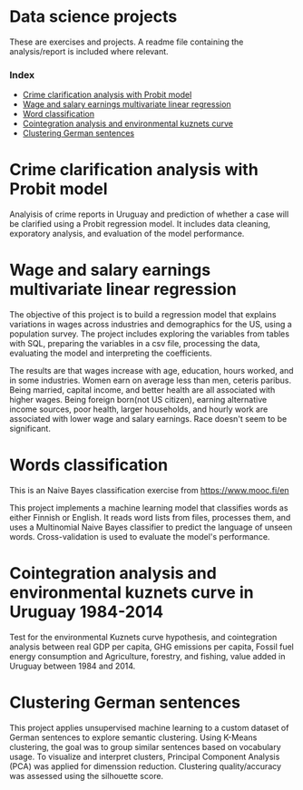 # Data science projects
These are exercises and projects. A readme file containing the analysis/report is included where relevant.
### Index
- [Crime clarification analysis with Probit model](crime_clarification_analysis/)
- [Wage and salary earnings multivariate linear regression](wage_and_salary_earnings_model/)
- [Word classification](word%20classification/)
- [Cointegration analysis and environmental kuznets curve](cointegration_and_kuznets_curve)
- [Clustering German sentences](clustering%20german%20sentences/)

# Crime clarification analysis with Probit model
Analyisis of crime reports in Uruguay and prediction of whether a case will be clarified using a Probit regression model.
It includes data cleaning, exporatory analysis, and evaluation of the model performance.

# Wage and salary earnings multivariate linear regression
The objective of this project is to build a regression model that explains variations in wages across industries and demographics for the US, using a population survey. The project includes exploring the variables from tables with SQL, preparing the variables in a csv file, processing the data, evaluating the model and interpreting the coefficients.

The results are that wages increase with age, education, hours worked, and in some industries. Women earn on average less than men, ceteris paribus. Being married, capital income, and better health are all associated with higher wages. Being foreign born(not US citizen), earning alternative income sources, poor health, larger households, and hourly work are associated with lower wage and salary earnings. Race doesn't seem to be significant.

# Words classification
This is an Naive Bayes classification exercise from https://www.mooc.fi/en

This project implements a machine learning model that classifies words as either Finnish or English.
It reads word lists from files, processes them, and uses a Multinomial Naive Bayes classifier to predict the language of unseen words. 
Cross-validation is used to evaluate the model's performance.

# Cointegration analysis and environmental kuznets curve in Uruguay 1984-2014
Test for the environmental Kuznets curve hypothesis, and cointegration analysis between real GDP per capita, GHG emissions per capita, Fossil fuel energy consumption and Agriculture, forestry, and fishing, value added in Uruguay between 1984 and 2014.

# Clustering German sentences
This project applies unsupervised machine learning to a custom dataset of German sentences to explore semantic clustering. Using K-Means clustering, the goal was to group similar sentences based on vocabulary usage.
To visualize and interpret clusters, Principal Component Analysis (PCA) was applied for dimenssion reduction. Clustering quality/accuracy was assessed using the silhouette score.




